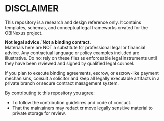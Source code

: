# DISCLAIMER

This repository is a research and design reference only. It contains templates, schemas, and conceptual legal frameworks created for the OBINexus project.

**Not legal advice / Not a binding contract.**  
Materials here are NOT a substitute for professional legal or financial advice. Any contractual language or policy examples included are illustrative. Do not rely on these files as enforceable legal instruments until they have been reviewed and signed by qualified legal counsel.

If you plan to execute binding agreements, escrow, or escrow-like payment mechanisms, consult a solicitor and keep all legally executable artifacts in a private branch or secure contract management system.

By contributing to this repository you agree:
- To follow the contribution guidelines and code of conduct.
- That the maintainers may redact or move legally sensitive material to private storage for review.
